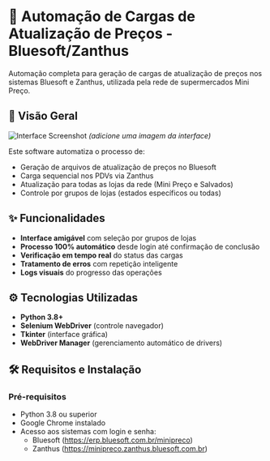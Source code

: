 # 🚀 Automação de Cargas de Atualização de Preços - Bluesoft/Zanthus

Automação completa para geração de cargas de atualização de preços nos sistemas Bluesoft e Zanthus, utilizada pela rede de supermercados Mini Preço.

## 📌 Visão Geral
![Interface Screenshot](screenshot.png) *(adicione uma imagem da interface)*

Este software automatiza o processo de:
- Geração de arquivos de atualização de preços no Bluesoft
- Carga sequencial nos PDVs via Zanthus
- Atualização para todas as lojas da rede (Mini Preço e Salvados)
- Controle por grupos de lojas (estados específicos ou todas)

## ✨ Funcionalidades
- **Interface amigável** com seleção por grupos de lojas
- **Processo 100% automático** desde login até confirmação de conclusão
- **Verificação em tempo real** do status das cargas
- **Tratamento de erros** com repetição inteligente
- **Logs visuais** do progresso das operações

## ⚙️ Tecnologias Utilizadas
- **Python 3.8+**
- **Selenium WebDriver** (controle navegador)
- **Tkinter** (interface gráfica)
- **WebDriver Manager** (gerenciamento automático de drivers)

## 🛠️ Requisitos e Instalação

### Pré-requisitos
- Python 3.8 ou superior
- Google Chrome instalado
- Acesso aos sistemas com login e senha:
  - Bluesoft (https://erp.bluesoft.com.br/minipreco)
  - Zanthus (https://minipreco.zanthus.bluesoft.com.br)
